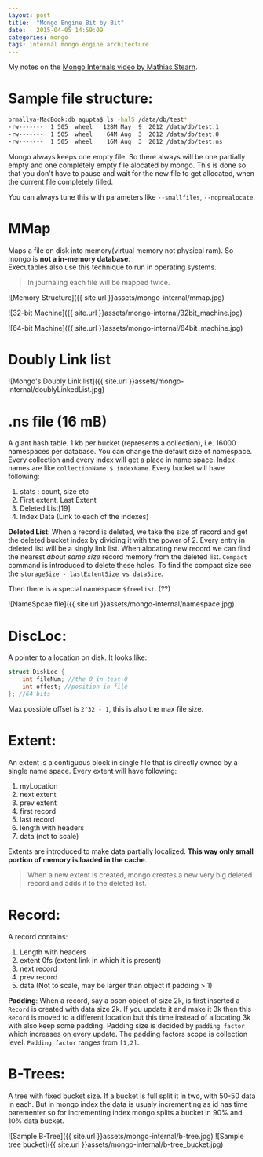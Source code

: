```yaml
---
layout: post
title:  "Mongo Engine Bit by Bit"
date:   2015-04-05 14:59:09
categories: mongo
tags: internal mongo engine architecture
---
```


My notes on the [Mongo Internals video by Mathias Stearn](http://www.mongodb.com/presentations/mongodbs-storage-engine-bit-bit).

# Sample file structure:

```bash
brmallya-MacBook:db agupta$ ls -halS /data/db/test*
-rw-------  1 505  wheel   128M May  9  2012 /data/db/test.1
-rw-------  1 505  wheel    64M Aug  3  2012 /data/db/test.0
-rw-------  1 505  wheel    16M Aug  3  2012 /data/db/test.ns
```

Mongo always keeps one empty file. So there always will be one partially empty and one completely empty file alocated by mongo. This is done so that you don't have to pause and wait for the new file to get allocated, when the current file completely filled.

You can always tune this with parameters like `--smallfiles`, `--noprealocate`.

# MMap

Maps a file on disk into memory(virtual memory not physical ram). So mongo is **not a in-memory database**.  
Executables also use this technique to run in operating systems. 

> In journaling each file will be mapped twice.

![Memory Structure]({{ site.url }}assets/mongo-internal/mmap.jpg)

![32-bit Machine]({{ site.url }}assets/mongo-internal/32bit_machine.jpg)

![64-bit Machine]({{ site.url }}assets/mongo-internal/64bit_machine.jpg)

# Doubly Link list

![Mongo's Doubly Link list]({{ site.url }}assets/mongo-internal/doublyLinkedList.jpg)

# .ns file (16 mB)

A giant hash table. 1 kb per bucket (represents a collection), i.e. 16000 namespaces per database. You can change the default size of namespace. Every collection and every index will get a place in name space. Index names are like `collectionName.$.indexName`. Every bucket will have following:

1. stats : count, size etc
2. First extent, Last Extent
3. Deleted List[19]
4. Index Data (Link to each of the indexes)

**Deleted List**:  When a record is deleted, we take the size of record and get the deleted bucket index by dividing it with the power of 2. Every entry in deleted list will be a singly link list. When alocating new record we can find the nearest _about same size_ record memory from the deleted list. `Compact` command is introduced to delete these holes. To find the compact size see the `storageSize - lastExtentSize vs dataSize`.

Then there is a special namespace `$freelist`. (??)

![NameSpcae file]({{ site.url }}assets/mongo-internal/namespace.jpg)

# DiscLoc:

A pointer to a location on disk. It looks like:

```c
struct DiskLoc {
	int fileNum; //the 0 in test.0
	int offest; //position in file
}; //64 bits
```

Max possible offset is `2^32 - 1`, this is also the max file size.

# Extent: 
An extent is a contiguous block in single file that is directly owned by a single name space. Every extent will have following:

1. myLocation
2. next extent
3. prev extent
4. first record
5. last record
6. length with headers
7. data (not to scale)

Extents are introduced to make data partially localized. **This way only small portion of memory is loaded in the cache**.

> When a new extent is created, mongo creates a new very big deleted record and adds it to the deleted list.

# Record: 

A record contains:

1. Length with headers
2. extent 0fs (extent link in which it is present)
3. next record
4. prev record
5. data (Not to scale, may be larger than object if padding > 1)

**Padding**: When a record, say a bson object of size 2k, is first inserted a `Record` is created with data size 2k. If you update it and make it 3k then this `Record` is moved to a different location but this time instead of allocating 3k with also keep some padding. Padding size is decided by `padding factor` which increases on every update. The padding factors scope is collection level. `Padding factor` ranges from `[1,2]`.

# B-Trees:

A tree with fixed bucket size. If a bucket is full split it in two, with 50-50 data in each. But in mongo index the data is usualy incrementing as id has time parementer so for incrementing index mongo splits a bucket in 90% and 10% data bucket.

![Sample B-Tree]({{ site.url }}assets/mongo-internal/b-tree.jpg)
![Sample tree bucket]({{ site.url }}assets/mongo-internal/b-tree_bucket.jpg)
